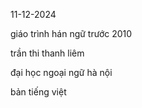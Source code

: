 
11-12-2024

giáo trình hán ngữ trước 2010

trần thi thanh liêm 

đại học ngoại ngữ hà nội

bản tiếng việt 
